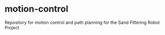 # motion-control
Repository for motion control and path planning for the Sand FIltering Robot Project

